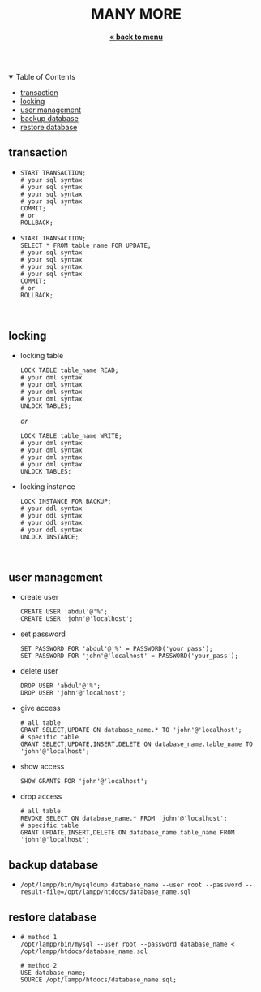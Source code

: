 
<p align="center">
    <h1 align="center">MANY MORE</h1>
    <p align="center">
        <a href="../README.md"><strong>« back to menu</strong></a>
    </p>
    <br />
    <br />
</p>

<details open="open">
  <summary>Table of Contents</summary>
  <ul>
    <li><a href="#transaction">transaction</a></li>
    <li><a href="#locking">locking</a></li>
    <li><a href="#user-management">user management</a></li>
    <li><a href="#backup-database">backup database</a></li>
    <li><a href="#restore-database">restore database</a></li>
  </ul>
</details>

## transaction
*   ```
    START TRANSACTION;
    # your sql syntax
    # your sql syntax
    # your sql syntax
    # your sql syntax
    COMMIT;
    # or
    ROLLBACK;
    ```  
*   ```
    START TRANSACTION;
    SELECT * FROM table_name FOR UPDATE;
    # your sql syntax
    # your sql syntax
    # your sql syntax
    # your sql syntax
    COMMIT;
    # or
    ROLLBACK;
    ```  
    <br/>

## locking 
*   locking table
    ```
    LOCK TABLE table_name READ;
    # your dml syntax
    # your dml syntax
    # your dml syntax
    # your dml syntax
    UNLOCK TABLES;
    ```  

    _or_
    <br/>

    ```
    LOCK TABLE table_name WRITE;
    # your dml syntax
    # your dml syntax
    # your dml syntax
    # your dml syntax
    UNLOCK TABLES;
    ```  

*   locking instance
    ```
    LOCK INSTANCE FOR BACKUP;
    # your ddl syntax
    # your ddl syntax
    # your ddl syntax
    # your ddl syntax
    UNLOCK INSTANCE;
    ```  
    <br/>

## user management
* create user
    ```
    CREATE USER 'abdul'@'%';
    CREATE USER 'john'@'localhost';
    ```
* set password
    ```
    SET PASSWORD FOR 'abdul'@'%' = PASSWORD('your_pass');
    SET PASSWORD FOR 'john'@'localhost' = PASSWORD('your_pass');
    ```
* delete user
    ```
    DROP USER 'abdul'@'%';
    DROP USER 'john'@'localhost';
    ```
* give access
    ```
    # all table
    GRANT SELECT,UPDATE ON database_name.* TO 'john'@'localhost';
    # specific table
    GRANT SELECT,UPDATE,INSERT,DELETE ON database_name.table_name TO 'john'@'localhost';
    ```
* show access
    ```
    SHOW GRANTS FOR 'john'@'localhost';
    ```
* drop access
    ```
    # all table
    REVOKE SELECT ON database_name.* FROM 'john'@'localhost';
    # specific table
    GRANT UPDATE,INSERT,DELETE ON database_name.table_name FROM 'john'@'localhost';
    ```

## backup database
* ```
  /opt/lampp/bin/mysqldump database_name --user root --password --result-file=/opt/lampp/htdocs/database_name.sql
  ```
## restore database
* ```
  # method 1
  /opt/lampp/bin/mysql --user root --password database_name < /opt/lampp/htdocs/database_name.sql
  
  # method 2
  USE database_name;
  SOURCE /opt/lampp/htdocs/database_name.sql;
  ```